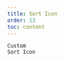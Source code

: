 ```yaml
---
title: Sort Icon
order: 13
toc: content
---
```


<code src='../examples/SortRender.tsx' description='Set `column.renderSorter` to customize the sort icon'>Custom Sort Icon</code>
